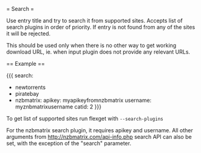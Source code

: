= Search =

Use entry title and try to search it from supported sites. Accepts list of search plugins in order of priority. If entry is not found from any of the sites it will be rejected.

This should be used only when there is no other way to get working download URL, ie. when input plugin does not provide any relevant URLs.

== Example ==

{{{
search:
  - newtorrents
  - piratebay
  - nzbmatrix:
      apikey: myapikeyfromnzbmatrix
      username: myznbmatrixusername
      catid: 2
}}}

To get list of supported sites run flexget with `--search-plugins`

For the nzbmatrix search plugin, it requires apikey and username. All other arguments from http://nzbmatrix.com/api-info.php search API can also be set, with the exception of the "search" parameter.